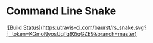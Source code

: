 # Command Line Snake                               
                                                                                
[![Build Status](https://travis-ci.com/baurst/rs_snake.svg?                         
┊ token=KGmoNyosUqTq92iqGZE9&branch=master)](https://travis-ci.com/baurst/rs_snake) 
